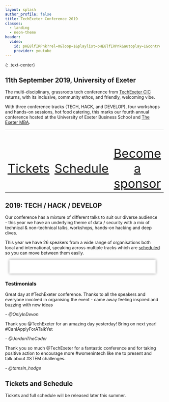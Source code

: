 ```yaml
---
layout: splash
author_profile: false
title: TechExeter Conference 2019 
classes:
  - landing
  - neon-theme
header:
  video:
    id: pHE8lfIRPnk?rel=0&loop=1&playlist=pHE8lfIRPnk&autoplay=1&controls=0&showinfo=0&iv_load_policy=3&modestbranding=1&wmode=transparent&playsinline=1&disablekb=1&enablejsapi=1
    provider: youtube
---
```

{: .text-center}
## 11th September 2019, University of Exeter
The multi-disciplinary, grassroots tech conference from <a href="/about">TechExeter CIC</a> returns, with its inclusive, community ethos, and friendly, welcoming vibe.

With three conference tracks (TECH, HACK, and DEVELOP), four workshops and hands-on sessions, hot food catering, this marks our fourth annual conference hosted at the University of Exeter Business School and <a href="https://business-school.exeter.ac.uk/study/masters/mba/">The Exeter MBA</a>.

<table style="width:100%; display:table; text-align:center;"><tr>
  <td><a href="/tickets" class="btn btn--primary btn--x-large" style="font-size: 2.5em;"><i class="fas fa-ticket-alt"></i><br/>Tickets</a></td>
    <td><a href="/schedule" class="btn btn--primary btn--x-large" style="font-size: 2.5em;"><i class="fas fa-calendar-alt"></i><br/>Schedule</a></td>
  <td><a href="/sponsor" class="btn btn--primary btn--x-large" style="font-size: 2.5em;"><i class="fas fa-ribbon"></i><br/>Become a sponsor</a></td>
</tr></table>

## 2019: TECH / HACK / DEVELOP

Our conference has a mixture of different talks to suit our diverse audience - this year we have an underlying theme of data / security with a mix of technical &amp; non-technical talks, workshops, hands-on hacking and deep dives.

This year we have 26 speakers from a wide range of organisations both local and international, speaking across multiple tracks which are <a href="/schedule">scheduled</a> so you can move between them easily. 

<div style="background:#fff; padding:1em; margin:1em;box-shadow: gray 0px 0px 8px;margin-bottom:1em;" class="grid-4col">
  <img src="/assets/images/company-logos/3b-data-security-white.gif" class="el-image" alt=""/>        
  <img src="/assets/images/company-logos/adarga-white.gif" class="el-image" alt=""/>       
  <img src="/assets/images/company-logos/food-standards-agency.gif" class="el-image" alt=""/>     
  <img src="/assets/images/company-logos/hacker-house-white.gif" class="el-image" alt=""/>        
  <img src="/assets/images/company-logos/ibm.gif" class="el-image" alt=""/>        
  <img src="/assets/images/company-logos/krowdthink-white.gif" class="el-image" alt=""/>       
  <img src="/assets/images/company-logos/ncc-group.gif" class="el-image" alt=""/>        
  <img src="/assets/images/company-logos/nexus-mods-white.gif" class="el-image" alt=""/>        
  <img src="/assets/images/company-logos/regional-cyber-crime-unit-white.gif" class="el-image" alt=""/>        
  <img src="/assets/images/company-logos/securious-white.gif" class="el-image" alt=""/> 
  <img src="/assets/images/company-logos/software-solved-white.gif" class="el-image" alt=""/>        
  <img src="/assets/images/company-logos/source-code-control-white.gif" class="el-image" alt=""/>        
  <img src="/assets/images/company-logos/sparx.gif" class="el-image" alt=""/>        
  <img src="/assets/images/company-logos/spirent.gif" class="el-image" alt=""/>        
  <img src="/assets/images/company-logos/story-stream-white.gif" class="el-image" alt=""/>     
  <img src="/assets/images/company-logos/tech-nation-white.gif" class="el-image" alt=""/>     
  <img src="/assets/images/company-logos/titania.gif" class="el-image" alt=""/>          
  <img src="/assets/images/company-logos/ukho-white.gif" class="el-image" alt=""/>       
  <img src="/assets/images/company-logos/uoe-white.gif" class="el-image" alt=""/>       
</div>

### Testimonials

<div class="grid-3col testimonials">
  <div class="notice--info">
  <p>Great day at #TechExeter conference. Thanks to all the speakers and everyone involved in organising the event - came away feeling inspired and buzzing with new ideas</p>
  <p><em>- @OnlyInDevon</em></p>
  </div>
  <div class="notice--info">
  <p>Thank you @TechExeter for an amazing day yesterday! Bring on next year! #CanIApplyForATalkYet</p>
  <p><em>- @JordanTheCoder</em></p>
  </div>
  <div class="notice--info">
  <p>Thank you so much @TechExeter for a fantastic conference and for taking positive action to encourage more #womenintech like me to present and talk about #STEM challenges.</p>
  <p><em>- @tamsin_hodge</em></p>
  </div>
</div>


## Tickets and Schedule

Tickets and full schedule will be released later this summer.
